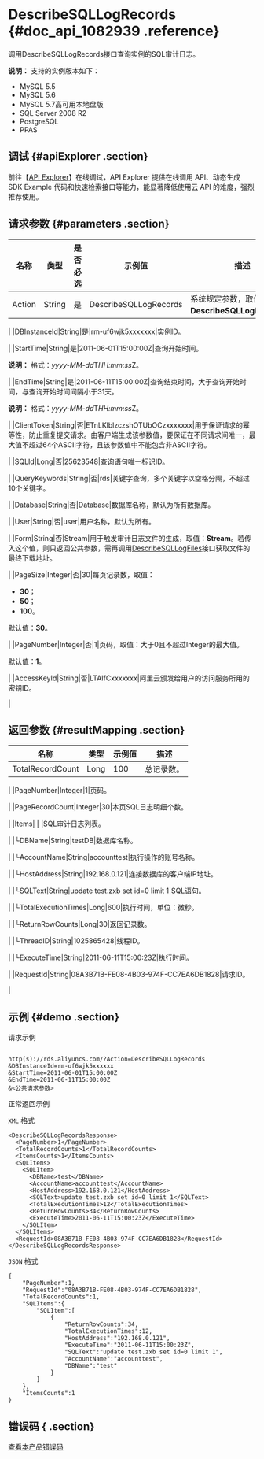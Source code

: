 # DescribeSQLLogRecords {#doc_api_1082939 .reference}

调用DescribeSQLLogRecords接口查询实例的SQL审计日志。

**说明：** 支持的实例版本如下：

-   MySQL 5.5
-   MySQL 5.6
-   MySQL 5.7高可用本地盘版
-   SQL Server 2008 R2
-   PostgreSQL
-   PPAS

## 调试 {#apiExplorer .section}

前往【[API Explorer](https://api.aliyun.com/#product=Rds&api=DescribeSQLLogRecords)】在线调试，API Explorer 提供在线调用 API、动态生成 SDK Example 代码和快速检索接口等能力，能显著降低使用云 API 的难度，强烈推荐使用。

## 请求参数 {#parameters .section}

|名称|类型|是否必选|示例值|描述|
|--|--|----|---|--|
|Action|String|是|DescribeSQLLogRecords|系统规定参数，取值：**DescribeSQLLogRecords**。

 |
|DBInstanceId|String|是|rm-uf6wjk5xxxxxxx|实例ID。

 |
|StartTime|String|是|2011-06-01T15:00:00Z|查询开始时间。

 **说明：** 格式：*yyyy-MM-dd*T*HH:mm:ss*Z。

 |
|EndTime|String|是|2011-06-11T15:00:00Z|查询结束时间，大于查询开始时间，与查询开始时间间隔小于31天。

 **说明：** 格式：*yyyy-MM-dd*T*HH:mm:ss*Z。

 |
|ClientToken|String|否|ETnLKlblzczshOTUbOCzxxxxxxx|用于保证请求的幂等性，防止重复提交请求。由客户端生成该参数值，要保证在不同请求间唯一，最大值不超过64个ASCII字符，且该参数值中不能包含非ASCII字符。

 |
|SQLId|Long|否|25623548|查询语句唯一标识ID。

 |
|QueryKeywords|String|否|rds|关键字查询，多个关键字以空格分隔，不超过10个关键字。

 |
|Database|String|否|Database|数据库名称，默认为所有数据库。

 |
|User|String|否|user|用户名称，默认为所有。

 |
|Form|String|否|Stream|用于触发审计日志文件的生成，取值：**Stream**。若传入这个值，则只返回公共参数，需再调用[DescribeSQLLogFiles](~~26295~~)接口获取文件的最终下载地址。

 |
|PageSize|Integer|否|30|每页记录数，取值：

 -   **30**；
-   **50**；
-   **100**。

 默认值：**30**。

 |
|PageNumber|Integer|否|1|页码，取值：大于0且不超过Integer的最大值。

 默认值：**1**。

 |
|AccessKeyId|String|否|LTAIfCxxxxxxx|阿里云颁发给用户的访问服务所用的密钥ID。

 |

## 返回参数 {#resultMapping .section}

|名称|类型|示例值|描述|
|--|--|---|--|
|TotalRecordCount|Long|100|总记录数。

 |
|PageNumber|Integer|1|页码。

 |
|PageRecordCount|Integer|30|本页SQL日志明细个数。

 |
|Items| | |SQL审计日志列表。

 |
|└DBName|String|testDB|数据库名称。

 |
|└AccountName|String|accounttest|执行操作的账号名称。

 |
|└HostAddress|String|192.168.0.121|连接数据库的客户端IP地址。

 |
|└SQLText|String|update test.zxb set id=0 limit 1|SQL语句。

 |
|└TotalExecutionTimes|Long|600|执行时间，单位：微秒。

 |
|└ReturnRowCounts|Long|30|返回记录数。

 |
|└ThreadID|String|1025865428|线程ID。

 |
|└ExecuteTime|String|2011-06-11T15:00:23Z|执行时间。

 |
|RequestId|String|08A3B71B-FE08-4B03-974F-CC7EA6DB1828|请求ID。

 |

## 示例 {#demo .section}

请求示例

``` {#request_demo}

http(s)://rds.aliyuncs.com/?Action=DescribeSQLLogRecords
&DBInstanceId=rm-uf6wjk5xxxxxx
&StartTime=2011-06-01T15:00:00Z
&EndTime=2011-06-11T15:00:00Z
&<公共请求参数>

```

正常返回示例

`XML` 格式

``` {#xml_return_success_demo}
<DescribeSQLLogRecordsResponse>
  <PageNumber>1</PageNumber>
  <TotalRecordCounts>1</TotalRecordCounts>
  <ItemsCounts>1</ItemsCounts>
  <SQLItems>
    <SQLItem>
      <DBName>test</DBName>
      <AccountName>accounttest</AccountName>
      <HostAddress>192.168.0.121</HostAddress>
      <SQLText>update test.zxb set id=0 limit 1</SQLText>
      <TotalExecutionTimes>12</TotalExecutionTimes>
      <ReturnRowCounts>34</ReturnRowCounts>
      <ExecuteTime>2011-06-11T15:00:23Z</ExecuteTime>
    </SQLItem>
  </SQLItems>
  <RequestId>08A3B71B-FE08-4B03-974F-CC7EA6DB1828</RequestId>
</DescribeSQLLogRecordsResponse>

```

`JSON` 格式

``` {#json_return_success_demo}
{
	"PageNumber":1,
	"RequestId":"08A3B71B-FE08-4B03-974F-CC7EA6DB1828",
	"TotalRecordCounts":1,
	"SQLItems":{
		"SQLItem":[
			{
				"ReturnRowCounts":34,
				"TotalExecutionTimes":12,
				"HostAddress":"192.168.0.121",
				"ExecuteTime":"2011-06-11T15:00:23Z",
				"SQLText":"update test.zxb set id=0 limit 1",
				"AccountName":"accounttest",
				"DBName":"test"
			}
		]
	},
	"ItemsCounts":1
}
```

## 错误码 { .section}

[查看本产品错误码](https://error-center.aliyun.com/status/product/Rds)

